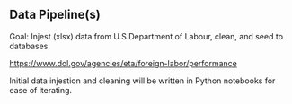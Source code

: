 ## Data Pipeline(s)

Goal: Injest (xlsx) data from U.S Department of Labour, clean, and seed to databases

https://www.dol.gov/agencies/eta/foreign-labor/performance

Initial data injestion and cleaning will be written in Python notebooks for ease of iterating.